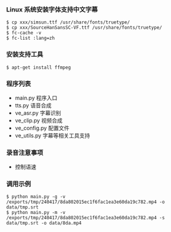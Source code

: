 ### Linux 系统安装字体支持中文字幕

``` shell
$ cp xxx/simsun.ttf /usr/share/fonts/truetype/
$ cp xxx/SourceHanSansSC-VF.ttf /usr/share/fonts/truetype/
$ fc-cache -v
$ fc-list :lang=zh
```

### 安装支持工具

``` shell
$ apt-get install ffmpeg
```

### 程序列表
* main.py 程序入口
* tts.py  语音合成
* ve_asr.py   字幕识别
* ve_clip.py  视频合成
* ve_config.py  配置文件
* ve_utils.py 字幕等相关工具支持

### 录音注意事项
* 控制语速


### 调用示例
``` shell
$ python main.py -g -v /exports/tmp/240417/8da802015ec1f6fac1ea3e60da19c782.mp4 -o data/tmp.srt
$ python main.py -m -v /exports/tmp/240417/8da802015ec1f6fac1ea3e60da19c782.mp4 -s data/tmp.srt -o data/8da.mp4
```